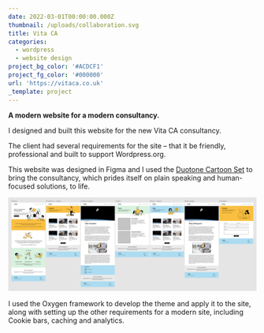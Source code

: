 ```yaml
---
date: 2022-03-01T00:00:00.000Z
thumbnail: /uploads/collaboration.svg
title: Vita CA
categories:
  - wordpress
  - website design
project_bg_color: '#ACDCF1'
project_fg_color: '#000000'
url: 'https://vitaca.co.uk'
_template: project
---
```



**A modern website for a modern consultancy.**

I designed and built this website for the new Vita CA consultancy.

The client had several requirements for the site – that it be friendly, professional and built to support Wordpress.org.

This website was designed in Figma and I used the [Duotone Cartoon Set](https://designs.ai/graphicmaker/illustrations/Duotone_Cartoon_Set) to bring the consultancy, which prides itself on plain speaking and human-focused solutions, to life.

![Vita CA website designs in Figma](/uploads/screenshot-2022-03-15-at-17-42-43.png "Vita CA designs")

I used the Oxygen framework to develop the theme and apply it to the site, along with setting up the other requirements for a modern site, including Cookie bars, caching and analytics.

